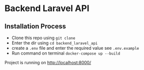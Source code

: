 # Backend Laravel API

## Installation Process

-   Clone this repo using `git clone`
-   Enter the dir using `cd backend_laravel_api`
-   create a `.env` file and enter the required value see `.env.example`
-   Run command on terminal `docker-compose up --build`

Project is running on <http://localhost:8000/>
